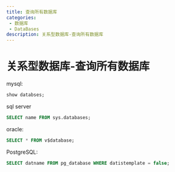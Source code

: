 ```yaml
---
title: 查询所有数据库
categories:
 - 数据库
 - DataBases
description: 关系型数据库-查询所有数据库
---
```

# 关系型数据库-查询所有数据库
mysql:

```sql
show databses;
```

sql server

```sql
SELECT name FROM sys.databases;
```

oracle:

```sql
SELECT * FROM v$database;
```

PostgreSQL:

```sql
SELECT datname FROM pg_database WHERE datistemplate = false;
```


